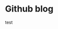 <!DOCTYPE html>
<html>
  <head>
    <meta charset="utf-8">
    <title> 2024.09.29 </title>
  </head>
  <body>
    <h1>Github blog </h1>
    <p>test</p>
  </body>
</html>
